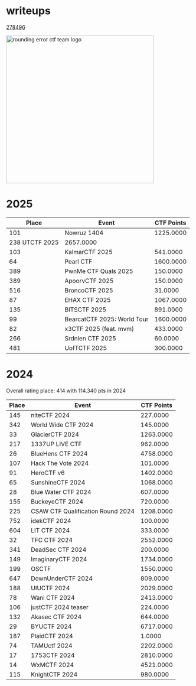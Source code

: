 # writeups

[278496](https://ctftime.org/team/278496)

<img src="https://github.com/rerrorctf/ret/assets/93072266/5a998dbb-5730-4b10-9636-45e35e9fe77e" alt="rounding error ctf team logo" width="400"/>

# 2025

|Place|Event|CTF Points|
|-----|-----|----------|
|101 |Nowruz 1404 | 1225.0000|
|238 UTCTF 2025 | 2657.0000|
|103 |KalmarCTF 2025 | 541.0000|
|64 | Pearl CTF | 1600.0000|
|389 | PwnMe CTF Quals 2025 | 150.0000|
|389 | ApoorvCTF 2025 | 150.0000|
|516 | BroncoCTF 2025 | 31.0000|
|87 | EHAX CTF 2025 | 1067.0000|
|135 | BITSCTF 2025 | 891.0000|
|99 | BearcatCTF 2025: World Tour | 1600.0000|
|82 | x3CTF 2025 (feat. mvm) | 433.0000|
|266 | Srdnlen CTF 2025 | 60.0000|
|481 | UofTCTF 2025 | 300.0000|

# 2024

Overall rating place: 414 with 114.340 pts in 2024

|Place|Event|CTF Points|
|-----|-----|----------|
|145 | niteCTF 2024 | 227.0000|
|342 | World Wide CTF 2024 | 145.0000|
|33 | GlacierCTF 2024 | 1263.0000|
|217 | 1337UP LIVE CTF | 962.0000|
|26 | BlueHens CTF 2024 | 4758.0000|
|107 | Hack The Vote 2024 | 101.0000|
|91 | HeroCTF v6 | 1402.0000|
|65 | SunshineCTF 2024 | 1068.0000|
|28 | Blue Water CTF 2024 | 607.0000|
|155 | BuckeyeCTF 2024 | 720.0000|
|225 | CSAW CTF Qualification Round 2024 | 1208.0000|
|752 | idekCTF 2024 | 100.0000|
|604 | LIT CTF 2024 |333.0000|
|32 |TFC CTF 2024 |2552.0000|
|341 |DeadSec CTF 2024 |200.0000|
|149 |ImaginaryCTF 2024 |1734.0000|
|199 |OSCTF |1550.0000|
|647 |DownUnderCTF 2024 |809.0000|
|188 |UIUCTF 2024 |2029.0000|
|78 |Wani CTF 2024 |2413.0000|
|106 |justCTF 2024 teaser |224.0000|
|132 |Akasec CTF 2024 |644.0000|
|29 |BYUCTF 2024 |6717.0000|
|187 |PlaidCTF 2024 |1.0000|
|74 |TAMUctf 2024 |2202.0000|
|17 |1753CTF 2024 |2810.0000|
|14 |WxMCTF 2024 |4521.0000|
|115 |KnightCTF 2024 |980.0000|

